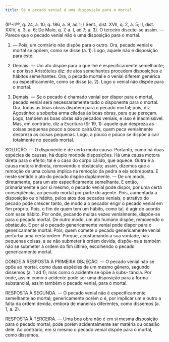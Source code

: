 ```yaml
---
title: Se o pecado venial é uma disposição para o mortal
---
```


(IIª-IIªª, q. 24, a. 10; q. 186, a. 9, ad 1; I Sent., dist. XVII, q. 2, a. 5; II, dist. XXIV, q. 3, a. 6; De Malo, q. 7, a. I, ad 7; a. 3).
  O terceiro discute-se assim. — Parece que o pecado venial não é uma disposição para o mortal.  

1. — Pois, um contrário não dispõe para o outro. Ora, pecado venial e mortal se opõem, como se disse (a. 1). Logo, aquele não é disposição para este.  

2. Demais. — Um ato dispõe para o que lhe é especificamente semelhante; e por isso Aristóteles diz: de atos semelhantes procedem disposições e hábitos semelhantes. Ora, o pecado mortal e o venial diferem genérica ou especificamente, como se disse (a. 2). Logo o venial não dispõe para o mortal.  

3. Demais. — Se o pecado é chamado venial por dispor para o mortal, pecado venial será necessariamente tudo o disponente para o mortal. Ora, todas as boas obras dispõem para o pecado mortal; pois, diz Agostinho: a soberba arma ciladas às boas obras, para que pereçam. Logo, também as boas obras são pecados veniais, e isso é inadmissível.  Mas, em contrário, diz a Escritura (Sr 19, 1): aquele que despreza as coisas pequenas pouco a pouco cairá.Ora, quem peca venialmente despreza as coisas pequenas. Logo, a pouco e pouco se dispõe a cair totalmente no pecado mortal.  

SOLUÇÃO. — O disponente é de certo modo causa. Portanto, como há duas espécies de causas, há duplo modode disposições. Há uma causa motora direta para o efeito; tal é o caso do corpo cálido, que aquece. Outra é a causa motora indireta, removendo o obstáculo; assim, dizemos que a remoção de uma coluna implica na remoção da pedra a ela sobreposta. E neste sentido o ato do pecado dispõe duplamente. — De um modo, diretamente, para um ato especificamente semelhante. E então, primariamente e por si mesmo, o pecado venial pode dispor, por uma certa conseqüência, ao pecado mortal por parte do agente. Pois, aumentada a disposição ou o hábito, pelos atos dos pecados veniais, o atrativo do pecado pode crescer tanto, de modo a o pecador erigir o pecado venial em fim próprio. Pois, o fim de quem tem um hábito, como tal, é agir de acordo com esse hábito. Por onde, pecando muitas vezes venialmente, dispõe-se para o pecado mortal.  De outro modo, um ato humano dispõe, removendo o obstáculo. E por aí o pecado genericamente venial pode dispor para o genericamente mortal. Pois, quem comete o pecado genericamente venial perturba uma certa ordem. Porque, acostumando a sua vontade, nas pequenas coisas, a se não submeter à ordem devida, dispõe-na a também não se submeter à ordem do fim último, escolhendo o pecado genericamente mortal.  

DONDE A RESPOSTA À PRIMEIRA OBJEÇÃO. — O pecado venial não se opõe ao mortal, como duas espécies de um mesmo gênero, segundo dissemos (a. 1 ad 1); mas como o acidente se opõe à subs- tância. Por onde, assim como o acidente pode ser uma disposição para a forma substancial, assim também o pecado venial, para o mortal.  

RESPOSTA À SEGUNDA. — O pecado venial não é especificamente semelhante ao mortal; genericamente porém o é, por implicar um e outro a falta da ordem devida, embora de maneiras diferentes, como dissemos (a. 1, a. 2).
 

RESPOSTA À TERCEIRA. — Uma boa obra não é em si mesma disposição para o pecado mortal; pode porém acidentalmente ser matéria ou ocasião dele. Ao contrário, em si mesmo o pecado venial dispõe para o mortal, como dissemos.